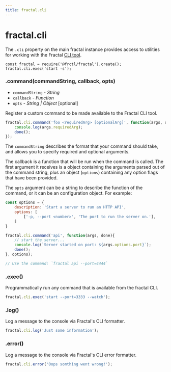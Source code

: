 ```yaml
---
title: fractal.cli
---
```


# fractal.cli

The `.cli` property on the main fractal instance provides access to utilities for working with the Fractal [CLI tool](../../guide/cli/).

```
const fractal = require('@frctl/fractal').create();
fractal.cli.exec('start -s');
```

### .command(commandString, callback, opts)

* `commandString` - *String*
* `callback` - *Function*
* `opts` - *String | Object* [optional]

Register a custom command to be made available to the Fractal CLI tool.

```js
fractal.cli.command('foo <requiredArg> [optionalArg]', function(args, done){
    console.log(args.requiredArg);
    done();
});
```

The `commandString` describes the format that your command should take, and allows you to specify required and optional arguments.

The callback is a function that will be run when the command is called. The first argument it receives is a object containing the arguments parsed out of the command string, plus an object (`options`) containing any option flags that have been provided.

The `opts` argument can be a string to describe the function of the command, or it can be an configuration object. For example:

```js
const options = {
    description: 'Start a server to run an HTTP API',
    options: [
        ['-p, --port <number>', 'The port to run the server on.'],
    ]
}

fractal.cli.command('api', function(args, done){
    // start the server...
    console.log(`Server started on port: ${args.options.port}`);
    done();
}, options);

// Use the command: `fractal api --port=4444`
```

### .exec()

Programmatically run any command that is available from the fractal CLI.

```js
fractal.cli.exec('start --port=3333 --watch');
```

### .log()

Log a message to the console via Fractal's CLI formatter.

```js
fractal.cli.log('Just some information');
```

### .error()

Log a message to the console via Fractal's CLI error formatter.

```js
fractal.cli.error('Oops somthing went wrong!');
```

<!-- ### .set(path, value)

* `path` - *String*
* `value` - *String | Object*

Set the value of a configuration setting, identified by its `path`. See the [web configuration](../../guide/web/configuration-reference.html) documentation for details of available options.

```js
fractal.web.set('builder.dest', 'dist/output');
```

### .get(path)

* `path` - *String*

Get the value of a configuration setting, identified by it's `path`. For a complete list of configuration values see the [web configuration](../../guide/web/configuration-reference.html) documentation.

```js
console.log(fractal.web.get('builder.dest')); // 'dist/output'
```
 -->
